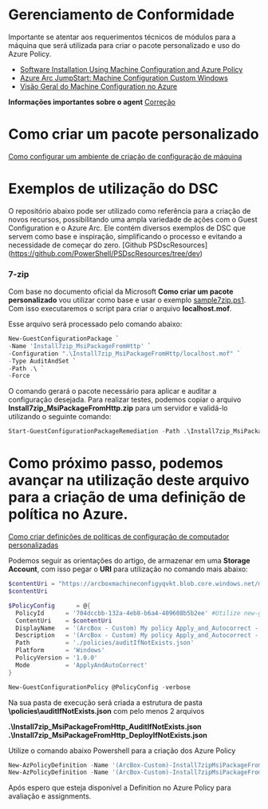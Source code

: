 # Gerenciamento de Conformidade

Importante se atentar aos requerimentos técnicos de módulos para a máquina que será utilizada para criar o pacote personalizado e uso do Azure Policy.

- [Software Installation Using Machine Configuration and Azure Policy](https://techcommunity.microsoft.com/blog/coreinfrastructureandsecurityblog/software-installation-using-machine-configuration-and-azure-policy/3695636)
- [Azure Arc JumpStart: Machine Configuration Custom Windows](https://azurearcjumpstart.io/azure_arc_jumpstart/azure_arc_servers/day2/arc_automanage/arc_automanage_machine_configuration_custom_windows)
- [Visão Geral do Machine Configuration no Azure](https://learn.microsoft.com/pt-br/azure/governance/machine-configuration/overview)

**Informações importantes sobre o agent**
[Correção](https://learn.microsoft.com/pt-br/azure/governance/machine-configuration/whats-new/agent)

# Como criar um pacote personalizado
[Como configurar um ambiente de criação de configuração de máquina](https://learn.microsoft.com/pt-br/azure/governance/machine-configuration/how-to/develop-custom-package/1-set-up-authoring-environment)

# Exemplos de utilização do DSC
O repositório abaixo pode ser utilizado como referência para a criação de novos recursos, possibilitando uma ampla variedade de ações com o Guest Configuration e o Azure Arc. Ele contém diversos exemplos de DSC que servem como base e inspiração, simplificando o processo e evitando a necessidade de começar do zero.
[Github PSDscResources] (https://github.com/PowerShell/PSDscResources/tree/dev)

### **7-zip**
Com base no documento oficial da Microsoft **Como criar um pacote personalizado** vou utilizar como base e usar o exemplo [sample7zip.ps1](https://raw.githubusercontent.com/fabiotreze/AzureArcDemo/refs/heads/main/Lab3/sample7zip.ps1). Com isso executaremos o script para criar o arquivo **localhost.mof**.

Esse arquivo será processado pelo comando abaixo:

```powershell
New-GuestConfigurationPackage `
-Name 'Install7zip_MsiPackageFromHttp' `
-Configuration ".\Install7zip_MsiPackageFromHttp/localhost.mof" `
-Type AuditAndSet `
-Path .\ `
-Force
```

O comando gerará o pacote necessário para aplicar e auditar a configuração desejada. Para realizar testes, podemos copiar o arquivo **Install7zip_MsiPackageFromHttp.zip** para um servidor e validá-lo utilizando o seguinte comando:

```powershell
Start-GuestConfigurationPackageRemediation -Path .\Install7zip_MsiPackageFromHttp.zip
```

# Como próximo passo, podemos avançar na utilização deste arquivo para a criação de uma definição de política no Azure.
[Como criar definições de políticas de configuração de computador personalizadas](https://learn.microsoft.com/pt-br/azure/governance/machine-configuration/how-to/create-policy-definition)

Podemos seguir as orientações do artigo, de armazenar em uma **Storage Account**, com isso pegar o **URI** para utilização no comando mais abaixo:

```powershell
$contentUri = "https://arcboxmachineconfigyqvkt.blob.core.windows.net/machineconfiguration/Install7zip_MsiPackageFromHttp.zip" #O acesso pode não estar disponível aqui; este é apenas um exemplo ilustrativo. :-)**
$contentUri

$PolicyConfig      = @{
  PolicyId      = '704dccbb-132a-4eb8-b6a4-409608b5b2ee' #Utilize new-guid no powershell para gerar um novo GUID
  ContentUri    = $contentUri
  DisplayName   = '(ArcBox - Custom) My policy Apply_and_Autocorrect - Install7zip_MsiPackageFromHttp'
  Description   = '(ArcBox - Custom) My policy Apply_and_Autocorrect - Install7zip_MsiPackageFromHttp'
  Path          = './policies/auditIfNotExists.json'
  Platform      = 'Windows'
  PolicyVersion = '1.0.0'
  Mode          = 'ApplyAndAutoCorrect'
}

New-GuestConfigurationPolicy @PolicyConfig -verbose
```
Na sua pasta de execução será criada a estrutura de pasta **\policies\auditIfNotExists.json** com pelo menos 2 arquivos

**.\Install7zip_MsiPackageFromHttp_AuditIfNotExists.json**
**.\Install7zip_MsiPackageFromHttp_DeployIfNotExists.json**

Utilize o comando abaixo Powershell para a criação dos Azure Policy
```powershell
New-AzPolicyDefinition -Name '(ArcBox-Custom)-Install7zipMsiPackageFromHttpAuditIfNotExists' -Policy '.\Install7zip_MsiPackageFromHttp_AuditIfNotExists.json' -verbose
New-AzPolicyDefinition -Name '(ArcBox-Custom)-Install7zipMsiPackageFromHttpDeployIfNotExists' -Policy '.\Install7zip_MsiPackageFromHttp_DeployIfNotExists.json' -verbose
```

Após espero que esteja disponível a Definition no Azure Policy para avaliação e assignments.